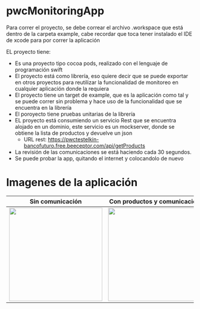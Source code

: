 # pwcMonitoringApp

Para correr el proyecto, se debe correar el archivo .workspace que está dentro de la carpeta example, cabe recordar que toca tener instalado el IDE de xcode para por correr la aplicación

EL proyecto tiene:
 - Es una proyecto tipo cocoa pods, realizado con el lenguaje de programación swift
 - El proyecto está como librería, eso quiere decir que se puede exportar en otros proyectos para reutilizar la funcionalidad de monitoreo en cualquier aplicación donde la requiera
 - El proyecto tiene un target de example, que es la aplicación como tal y se puede correr sin problema y hace uso de la funcionalidad que se encuentra en la librería
  - El poroyecto tiene pruebas unitarias de la librería
  - EL proyecto está consumiendo un servicio Rest que se encuentra alojado en un dominio, este servicio es un mockserver, donde se obtiene la lista de productos y devuelve un json
    - URL rest: https://pwctestelkin-bancofuturo.free.beeceptor.com/api/getProducts
  - La revisión de las comunicaciones se está haciendo cada 30 segundos.
   - Se puede probar la app, quitando el internet y colocandolo de nuevo
   
  # Imagenes de la aplicación
| Sin comunicación      | Con productos y comunicación      |
|------------|-------------|
| <img src="https://github.com/elkinsalcedo/pwcMonitoringApp/blob/feature/monitoring/Screen%20Shot%202020-12-16%20at%2012.15.23%20AM.png" width="250"> | <img src="https://github.com/elkinsalcedo/pwcMonitoringApp/blob/feature/monitoring/Screen%20Shot%202020-12-16%20at%2012.17.09%20AM.png" width="250"> |
